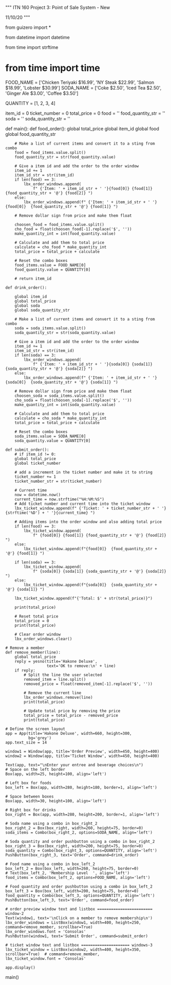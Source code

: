 """
ITN 160
Project 3: Point of Sale System - New


11/10/20
"""

from guizero import *

from datetime import datetime

from time import strftime

# from time import time

FOOD_NAME = ['Chicken Teriyaki $16.99', 'NY Steak $22.99', 'Salmon $18.99', 'Lobster $30.99']
SODA_NAME = ['Coke $2.50', 'Iced Tea $2.50', 'Ginger Ale $3.00', 'Coffee $3.50']

QUANTITY = [1, 2, 3, 4]

item_id = 0
ticket_number = 0
total_price = 0
food = ''
food_quantity_str = ''
soda = ''
soda_quantity_str = ''


def main():
    def food_order():
        global total_price
        global item_id
        global food
        global food_quantity_str

        # Make a list of current items and convert it to a sting from combo
        food = food_items.value.split()
        food_quantity_str = str(food_quantity.value)

        # Give a item id and add the order to the order window
        item_id += 1
        item_id_str = str(item_id)
        if len(food) == 3:
            lbx_order_windows.append(
                f" {'Item: ' + item_id_str + ' '}{food[0]} {food[1]} {food_quantity_str + '@'} {food[2]} ")
        else:
            lbx_order_windows.append(f" {'Item: ' + item_id_str + ' '}{food[0]}  {food_quantity_str + '@'} {food[1]} ")

        # Remove dollar sign from price and make them float

        choosen_food = food_items.value.split()
        cho_food = float(choosen_food[-1].replace('$', ''))
        make_quantity_int = int(food_quantity.value)

        # Calculate and add them to total price
        calculate = cho_food * make_quantity_int
        total_price = total_price + calculate

        # Reset the combo boxes
        food_items.value = FOOD_NAME[0]
        food_quantity.value = QUANTITY[0]

        # return item_id

    def drink_order():

        global item_id
        global total_price
        global soda
        global soda_quantity_str

        # Make a list of current items and convert it to a sting from combo
        soda = soda_items.value.split()
        soda_quantity_str = str(soda_quantity.value)

        # Give a item id and add the order to the order window
        item_id += 1
        item_id_str = str(item_id)
        if len(soda) == 3:
            lbx_order_windows.append(
                f" {'Item: ' + item_id_str + ' '}{soda[0]} {soda[1]} {soda_quantity_str + '@'} {soda[2]} ")
        else:
            lbx_order_windows.append(f" {'Item: ' + item_id_str + ' '}{soda[0]}  {soda_quantity_str + '@'} {soda[1]} ")

        # Remove dollar sign from price and make them float
        choosen_soda = soda_items.value.split()
        cho_soda = float(choosen_soda[-1].replace('$', ''))
        make_quantity_int = int(soda_quantity.value)

        # Calculate and add them to total price
        calculate = cho_soda * make_quantity_int
        total_price = total_price + calculate

        # Reset the combo boxes
        soda_items.value = SODA_NAME[0]
        soda_quantity.value = QUANTITY[0]

    def submit_order():
        # if item_id != 0:
        global total_price
        global ticket_number

        # add a increment in the ticket number and make it to string
        ticket_number += 1
        ticket_number_str = str(ticket_number)

        # Current time
        now = datetime.now()
        current_time = now.strftime("%H:%M:%S")
        # Add ticket number and current time into the ticket window
        lbx_ticket_window.append(f" {'Ticket: ' + ticket_number_str + ' '}{strftime('%D') + ' '}{current_time} ")

        # Adding items into the order window and also adding total price
        if len(food) == 3:
            lbx_ticket_window.append(
                f" {food[0]} {food[1]} {food_quantity_str + '@'} {food[2]} ")
        else:
            lbx_ticket_window.append(f"{food[0]}  {food_quantity_str + '@'} {food[1]} ")

        if len(soda) == 3:
            lbx_ticket_window.append(
                f" {soda[0]} {soda[1]} {soda_quantity_str + '@'} {soda[2]} ")
        else:
            lbx_ticket_window.append(f"{soda[0]}  {soda_quantity_str + '@'} {soda[1]} ")

        lbx_ticket_window.append(f"{'Total: $' + str(total_price)}")

        print(total_price)

        # Reset total price
        total_price = 0
        print(total_price)

        # Clear order window
        lbx_order_windows.clear()

    # Remove a member
    def remove_member(line):
        global total_price
        reply = yesno(title='Hakone Deluxe',
                      text='OK to remove:\n' + line)
        if reply:
            # Split the line the user selected
            removed_item = line.split()
            removed_price = float(removed_item[-1].replace('$', ''))

            # Remove the current line
            lbx_order_windows.remove(line)
            print(total_price)

            # Update total price by removing the price
            total_price = total_price - removed_price
            print(total_price)

    # Define the screen layout
    app = App(title='Hakone Deluxe', width=660, height=300,
              bg='grey')
    app.text_size = 14

    window1 = Window(app, title='Order Preview', width=450, height=400)
    window2 = Window(app, title='Ticket Window', width=450, height=400)

    Text(app, text="\nEnter your entree and beverage choices\n")
    # Space on the left border
    Box(app, width=25, height=100, align='left')

    # Left box for foods
    box_left = Box(app, width=280, height=180, border=1, align='left')

    # Space between boxes
    Box(app, width=30, height=100, align='left')

    # Right box for drinks
    box_right = Box(app, width=280, height=200, border=1, align='left')

    # Soda name using a combo in box_right_2
    box_right_2 = Box(box_right, width=260, height=75, border=0)
    soda_items = Combo(box_right_2, options=SODA_NAME, align='left')

    # Soda quantity and order pushbutton using a combo in box_right_2
    box_right_3 = Box(box_right, width=200, height=75, border=0)
    soda_quantity = Combo(box_right_3, options=QUANTITY, align='left')
    PushButton(box_right_3, text='Order', command=drink_order)

    # Food name using a combo in box_left_2
    box_left_2 = Box(box_left, width=260, height=75, border=0)
    # Text(box_left_2, 'Membership Level  ', align='left')
    food_items = Combo(box_left_2, options=FOOD_NAME, align='left')

    # Food quantity and order pushbutton using a combo in box_left_2
    box_left_3 = Box(box_left, width=200, height=75, border=0)
    food_quantity = Combo(box_left_3, options=QUANTITY, align='left')
    PushButton(box_left_3, text='Order', command=food_order)

    # order preview window text and listbox ======================== window-2
    Text(window1, text='\nClick on a member to remove membership\n')
    lbx_order_windows = ListBox(window1, width=400, height=250, command=remove_member, scrollbar=True)
    lbx_order_windows.font = 'Consolas'
    PushButton(window1, text='Submit Order', command=submit_order)

    # ticket window text and listbox ===================== windows-3
    lbx_ticket_window = ListBox(window2, width=400, height=350, scrollbar=True)  # command=remove_member,
    lbx_ticket_window.font = 'Consolas'

    app.display()


main()

